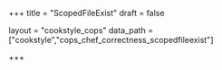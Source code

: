 +++
title = "ScopedFileExist"
draft = false

layout = "cookstyle_cops"
data_path = ["cookstyle","cops_chef_correctness_scopedfileexist"]

+++

<!-- The content of this page is automatically generated from the
cops_chef_correctness_scopedfileexist.yml file in github.com/chef/cookstyle/blob/main/docs-chef-io/data/cookstyle/. -->

